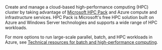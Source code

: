 Create and manage a cloud-based high-performance computing (HPC) cluster by taking advantage of [Microsoft HPC Pack](https://technet.microsoft.com/zh-cn/library/jj899572.aspx) and Azure compute and infrastructure services. HPC Pack is Microsoft's free HPC solution built on Azure and Windows Server technologies and supports a wide range of HPC workloads.

For more options to run large-scale parallel, batch, and HPC workloads in Azure, see [Technical resources for batch and high-performance computing](/documentation/articles/big-compute-resources/).

